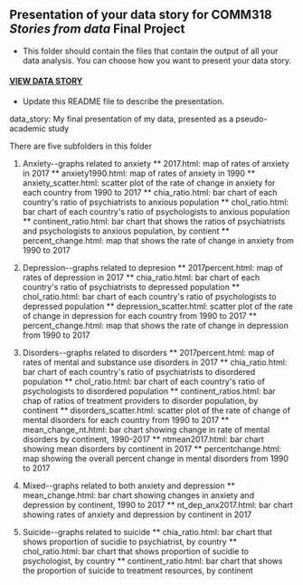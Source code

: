 ## Presentation of your data story for COMM318 _Stories from data_ Final Project

* This folder should contain the files that contain the output of all your data analysis. You can choose how you want to present your data story.


#### [VIEW DATA STORY](https://mbod.github.io/comm318_fall2020/example_projects/bdukas/data_story_presentation/data_story.html)


* Update this README file to describe the presentation.

data_story: My final presentation of my data, presented as a pseudo-academic study

There are five subfolders in this folder

1. Anxiety--graphs related to anxiety
    ** 2017.html: map of rates of anxiety in 2017
    ** anxiety1990.html: map of rates of anxiety in 1990
    ** anxiety_scatter.html: scatter plot of the rate of change in anxiety for each country from 1990 to 2017
    ** chia_ratio.html: bar chart of each country's ratio of psychiatrists to anxious population
    ** chol_ratio.html: bar chart of each country's ratio of psychologists to anxious population
    ** continent_ratio.html: bar chart that shows the ratios of psychiatrists and psychologists to anxious population, by contient
    ** percent_change.html: map that shows the rate of change in anxiety from 1990 to 2017

2. Depression--graphs related to depresion
    ** 2017percent.html: map of rates of depression in 2017
    ** chia_ratio.html: bar chart of each country's ratio of psychiatrists to depressed population
    ** chol_ratio.html: bar chart of each country's ratio of psychologists to depressed population
    ** depression_scatter.html: scatter plot of the rate of change in depression for each country from 1990 to 2017
    ** percent_change.html: map that shows the rate of change in depression from 1990 to 2017

3. Disorders--graphs related to disorders
    ** 2017percent.html: map of rates of mental and substance use disorders in 2017
    ** chia_ratio.html: bar chart of each country's ratio of psychiatrists to disordered population
    ** chol_ratio.html: bar chart of each country's ratio of psychologists to disordered population
    ** continent_ratios.html: bar chap of ratios of treatment providers to disorder population, by continent
    ** disorders_scatter.html: scatter plot of the rate of change of mental disorders for each country from 1990 to 2017
    ** mean_change_nt.html: bar chart showing change in rate of mental disorders by continent, 1990-2017
    ** ntmean2017.html: bar chart showing mean disorders by continent in 2017
    ** percentchange.html: map showing the overall percent change in mental disorders from 1990 to 2017

4. Mixed--graphs related to both anxiety and depression
    ** mean_change.html: bar chart showing changes in anxiety and depression by continent, 1990 to 2017
    ** nt_dep_anx2017.html: bar chart showing rates of anxiety and depression by continent in 2017

5. Suicide--graphs related to suicide
    ** chia_ratio.html: bar chart that shows proportion of sucidie to psychiatrist, by country
    ** chol_ratio.html: bar chart that shows proportion of sucidie to psychologist, by country
    ** continent_ratio.html: bar chart that shows the proportion of suicide to treatment resources, by continent